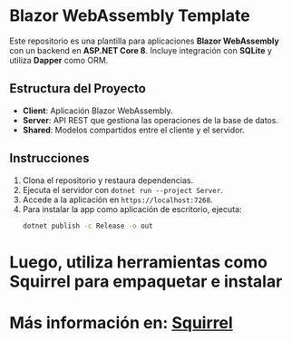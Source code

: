# Blazor WebAssembly Template

Este repositorio es una plantilla para aplicaciones **Blazor WebAssembly** con un backend en **ASP.NET Core 8**. Incluye integración con **SQLite** y utiliza **Dapper** como ORM.

## Estructura del Proyecto

- **Client**: Aplicación Blazor WebAssembly.
- **Server**: API REST que gestiona las operaciones de la base de datos.
- **Shared**: Modelos compartidos entre el cliente y el servidor.

## Instrucciones

1. Clona el repositorio y restaura dependencias.
2. Ejecuta el servidor con `dotnet run --project Server`.
3. Accede a la aplicación en `https://localhost:7268`.
4. Para instalar la app como aplicación de escritorio, ejecuta: 
   ```bash
   dotnet publish -c Release -o out
# Luego, utiliza herramientas como Squirrel para empaquetar e instalar
# Más información en: [Squirrel](https://github.com/Squirrel/Squirrel.Windows)

